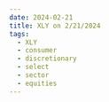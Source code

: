 ```yaml
---
date: 2024-02-21
title: XLY on 2/21/2024
tags: 
  - XLY
  - consumer
  - discretionary
  - select
  - sector
  - equities
---
```

<div class="post">
<snapshot-grid 
    :reports="['2024/02/20/CTA/XLY', '2024/02/21/CTA/XLY', '2024/02/21/MTP/XLY']"
    chart="2024/02/21/Chart/XLY"
/>
<p>

</p>
<p>

</p>
</div>
